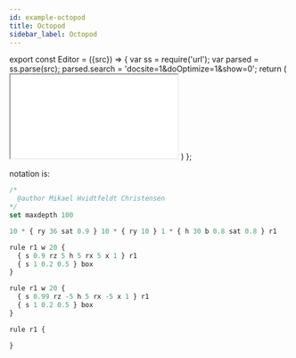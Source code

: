```yaml
---
id: example-octopod
title: Octopod
sidebar_label: Octopod
---
```


export const Editor = ({src}) => {
  var ss = require('url');
  var parsed = ss.parse(src);
  parsed.search = 'docsite=1&doOptimize=1&show=0';
  return (
    <iframe class="demo" src={ss.format(parsed)}></iframe>
  )
};

<Editor src="https://after12am.github.io/eisenscript-editor/#B/lY6xDsIwDER3f8XNlUqTVkVlQ2Jh4SNSNSgVpUVJCoGo/44VEEwMDLbO5/OTi4yArZq9mSwO/UnpAftr3/mjHjqPnbG983p0eqSsIKc9zip0+uINpBBEUiBDhL2jWsMpD7HaYMHXZsVjmgwqgZYTzTvZ8MpKIjsPmgVuKAUiPxThEsg+UPNZDRu4Beakg1dAcqTkqtlsp0DLb1Ai5R9U/g8rEi1P"/>

notation is:

```jsx
/*
  @author Mikael Hvidtfeldt Christensen
*/
set maxdepth 100

10 * { ry 36 sat 0.9 } 10 * { ry 10 } 1 * { h 30 b 0.8 sat 0.8 } r1

rule r1 w 20 {
  { s 0.9 rz 5 h 5 rx 5 x 1 } r1
  { s 1 0.2 0.5 } box
}

rule r1 w 20 {
  { s 0.99 rz -5 h 5 rx -5 x 1 } r1
  { s 1 0.2 0.5 } box
}

rule r1 {

}
```

<!--
```
set maxdepth 100

18 * { rx 20 } aa

rule aa {
  10 * { ry 36 sat 0.9 } 10 * { ry 10 } 1 * { h 30 b 0.8 sat 0.8 } r1
}

rule r1 w 20 {
  { s 0.9 rz 5 h 5 rx 5 x 1 } r1
  { s 1 0.2 0.5 } box
}

rule r1 w 20 {
  { s 0.99 rz -5 h 5 rx -5 x 1 } r1
  { s 1 0.2 0.5 } box
}

rule r1 {

}
```
-->
